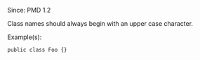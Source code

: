 Since: PMD 1.2

Class names should always begin with an upper case character.

Example(s):
```
public class Foo {}
```
